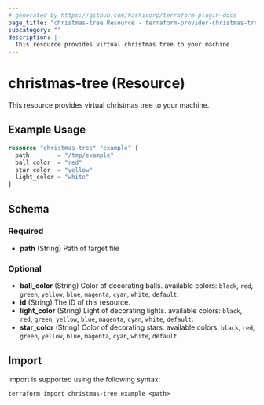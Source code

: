 ```yaml
---
# generated by https://github.com/hashicorp/terraform-plugin-docs
page_title: "christmas-tree Resource - terraform-provider-christmas-tree"
subcategory: ""
description: |-
  This resource provides virtual christmas tree to your machine.
---
```


# christmas-tree (Resource)

This resource provides virtual christmas tree to your machine.

## Example Usage

```terraform
resource "christmas-tree" "example" {
  path        = "/tmp/example"
  ball_color  = "red"
  star_color  = "yellow"
  light_color = "white"
}
```

<!-- schema generated by tfplugindocs -->
## Schema

### Required

- **path** (String) Path of target file

### Optional

- **ball_color** (String) Color of decorating balls. available colors: `black`, `red`, `green`, `yellow`, `blue`, `magenta`, `cyan`, `white`, `default`.
- **id** (String) The ID of this resource.
- **light_color** (String) Light of decorating lights. available colors: `black`, `red`, `green`, `yellow`, `blue`, `magenta`, `cyan`, `white`, `default`.
- **star_color** (String) Color of decorating stars. available colors: `black`, `red`, `green`, `yellow`, `blue`, `magenta`, `cyan`, `white`, `default`.

## Import

Import is supported using the following syntax:

```shell
terraform import christmas-tree.example <path>
```
